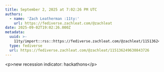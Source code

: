```yaml
---
title: September 2, 2025 at 7:02:26 PM UTC
authors:
  - name: 'Zach Leatherman :11ty:'
    url: https://fediverse.zachleat.com/@zachleat
date: 2025-09-02T19:02:26.000Z
metadata:
  uuid: >-
    11ty/import::rss::https://fediverse.zachleat.com/@zachleat/115136249630843726
  type: fediverse
  url: https://fediverse.zachleat.com/@zachleat/115136249630843726
---
```

\<p>new recession indicator: hackathons\</p>